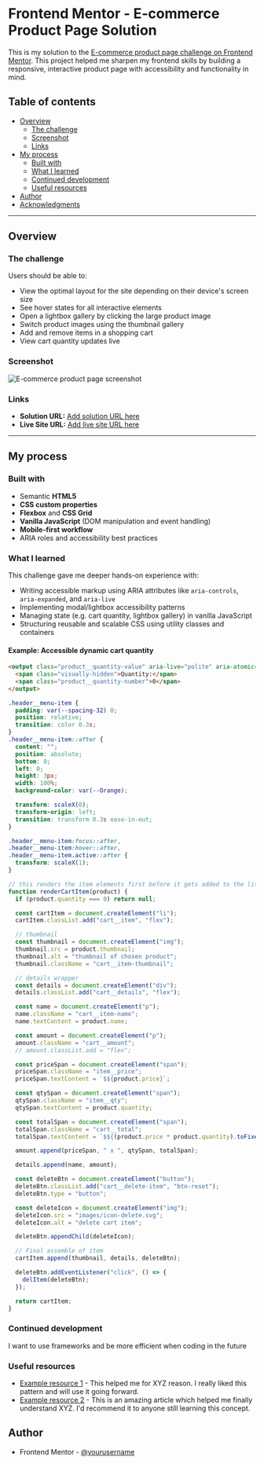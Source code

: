 # Frontend Mentor - E-commerce Product Page Solution

This is my solution to the [E-commerce product page challenge on Frontend Mentor](https://www.frontendmentor.io/challenges/ecommerce-product-page-UPsZ9MJp6). This project helped me sharpen my frontend skills by building a responsive, interactive product page with accessibility and functionality in mind.

## Table of contents

- [Overview](#overview)
  - [The challenge](#the-challenge)
  - [Screenshot](#screenshot)
  - [Links](#links)
- [My process](#my-process)
  - [Built with](#built-with)
  - [What I learned](#what-i-learned)
  - [Continued development](#continued-development)
  - [Useful resources](#useful-resources)
- [Author](#author)
- [Acknowledgments](#acknowledgments)

---

## Overview

### The challenge

Users should be able to:

- View the optimal layout for the site depending on their device's screen size
- See hover states for all interactive elements
- Open a lightbox gallery by clicking the large product image
- Switch product images using the thumbnail gallery
- Add and remove items in a shopping cart
- View cart quantity updates live

### Screenshot

![E-commerce product page screenshot](./screenshot.jpg)

### Links

- **Solution URL:** [Add solution URL here](https://github.com/PastaSus/ecommerce-product-page-main)
- **Live Site URL:** [Add live site URL here](https://pastasus.github.io/ecommerce-product-page-main/)

---

## My process

### Built with

- Semantic **HTML5**
- **CSS custom properties**
- **Flexbox** and **CSS Grid**
- **Vanilla JavaScript** (DOM manipulation and event handling)
- **Mobile-first workflow**
- ARIA roles and accessibility best practices

### What I learned

This challenge gave me deeper hands-on experience with:

- Writing accessible markup using ARIA attributes like `aria-controls`, `aria-expanded`, and `aria-live`
- Implementing modal/lightbox accessibility patterns
- Managing state (e.g. cart quantity, lightbox gallery) in vanilla JavaScript
- Structuring reusable and scalable CSS using utility classes and containers

#### Example: Accessible dynamic cart quantity

```html
<output class="product__quantity-value" aria-live="polite" aria-atomic="true">
  <span class="visually-hidden">Quantity:</span>
  <span class="product__quantity-number">0</span>
</output>
```

```css
.header__menu-item {
  padding: var(--spacing-32) 0;
  position: relative;
  transition: color 0.3s;
}
.header__menu-item::after {
  content: "";
  position: absolute;
  bottom: 0;
  left: 0;
  height: 3px;
  width: 100%;
  background-color: var(--Orange);

  transform: scaleX(0);
  transform-origin: left;
  transition: transform 0.3s ease-in-out;
}

.header__menu-item:focus::after,
.header__menu-item:hover::after,
.header__menu-item.active::after {
  transform: scaleX(1);
}
```

```js
// this renders the item elements first before it gets added to the list
function renderCartItem(product) {
  if (product.quantity === 0) return null;

  const cartItem = document.createElement("li");
  cartItem.classList.add("cart__item", "flex");

  // thumbnail
  const thumbnail = document.createElement("img");
  thumbnail.src = product.thumbnail;
  thumbnail.alt = "thumbnail of chosen product";
  thumbnail.className = "cart__item-thumbnail";

  // details wrapper
  const details = document.createElement("div");
  details.classList.add("cart__details", "flex");

  const name = document.createElement("p");
  name.className = "cart__item-name";
  name.textContent = product.name;

  const amount = document.createElement("p");
  amount.className = "cart__amount";
  // amount.classList.add = "flex";

  const priceSpan = document.createElement("span");
  priceSpan.className = "item__price";
  priceSpan.textContent = `$${product.price}`;

  const qtySpan = document.createElement("span");
  qtySpan.className = "item__qty";
  qtySpan.textContent = product.quantity;

  const totalSpan = document.createElement("span");
  totalSpan.className = "cart__total";
  totalSpan.textContent = `$${(product.price * product.quantity).toFixed(2)}`;

  amount.append(priceSpan, " x ", qtySpan, totalSpan);

  details.append(name, amount);

  const deleteBtn = document.createElement("button");
  deleteBtn.classList.add("cart__delete-item", "btn-reset");
  deleteBtn.type = "button";

  const deleteIcon = document.createElement("img");
  deleteIcon.src = "images/icon-delete.svg";
  deleteIcon.alt = "delete cart item";

  deleteBtn.appendChild(deleteIcon);

  // Final assemble of item
  cartItem.append(thumbnail, details, deleteBtn);

  deleteBtn.addEventListener("click", () => {
    delItem(deleteBtn);
  });

  return cartItem;
}
```

### Continued development

I want to use frameworks and be more efficient when coding in the future

### Useful resources

- [Example resource 1](https://www.example.com) - This helped me for XYZ reason. I really liked this pattern and will use it going forward.
- [Example resource 2](https://www.example.com) - This is an amazing article which helped me finally understand XYZ. I'd recommend it to anyone still learning this concept.

## Author

- Frontend Mentor - [@yourusername](https://www.frontendmentor.io/profile/PastaSus)
